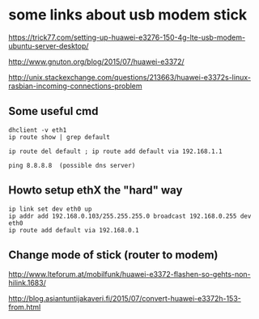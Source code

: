 some links about usb modem stick
================================

https://trick77.com/setting-up-huawei-e3276-150-4g-lte-usb-modem-ubuntu-server-desktop/

http://www.gnuton.org/blog/2015/07/huawei-e3372/

http://unix.stackexchange.com/questions/213663/huawei-e3372s-linux-rasbian-incoming-connections-problem


Some useful cmd
----------------

	dhclient -v eth1
	ip route show | grep default

	ip route del default ; ip route add default via 192.168.1.1

	ping 8.8.8.8  (possible dns server)



Howto setup ethX the "hard" way
-------------------------------

	ip link set dev eth0 up
	ip addr add 192.168.0.103/255.255.255.0 broadcast 192.168.0.255 dev eth0
	ip route add default via 192.168.0.1


Change mode of stick (router to modem)
--------------------------------------

http://www.lteforum.at/mobilfunk/huawei-e3372-flashen-so-gehts-non-hilink.1683/

http://blog.asiantuntijakaveri.fi/2015/07/convert-huawei-e3372h-153-from.html
